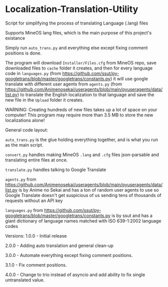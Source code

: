 # Localization-Translation-Utility
Script for simplifying the process of translating Language (.lang) files

Supports MineOS lang files, which is the main purpose of this project's existance

Simply run `auto_trans.py` and everything else except fixing comment positions is done.

The program will download `Installer/Files.cfg` from MineOS repo, save downloaded files
to `cache` folder it creates, and then for every language code in `languages.py` (from
https://github.com/ssut/py-googletrans/blob/master/googletrans/constants.py)
it will use google translate with different user agents from `agents.py` (from
https://github.com/Animenosekai/useragents/blob/main/pyuseragents/data/list.py) to translate
the English localization to that language and save the new file in the `Upload` folder
it creates.

WARNING: Creating hundreds of new files takes up a lot of space on your computer!
This program may require more than 3.5 MB to store the new localizations alone!


General code layout:

`auto_trans.py` is the glue holding everything together, and is what you run as the main script.

`convert.py` handles making MineOS `.lang` and `.cfg` files json-parsable and translating
entire files at once.

`translate.py` handles talking to Google Translate

`agents.py` from https://github.com/Animenosekai/useragents/blob/main/pyuseragents/data/list.py
is by Anime no Sekai and has a ton of random user agents to use so Google Translate
doesn't get suspicious of us sending tens of thousands of requests without an API key

`languages.py` from https://github.com/ssut/py-googletrans/blob/master/googletrans/constants.py
is by ssut and has a giant dictionary of language names matched with ISO 639-1:2002 language codes



Versions:
1.0.0 - Initial release

2.0.0 - Adding auto translation and general clean-up

3.0.0 - Automate everything except fixing comment positions.

3.1.0 - Fix comment positions.

4.0.0 - Change to trio instead of asyncio and add ability to fix single untranslated value.
